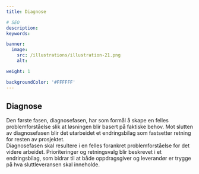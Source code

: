 ```yaml
---
title: Diagnose

# SEO
description:
keywords:

banner:
  image:
    src: /illustrations/illustration-21.png
    alt:

weight: 1

backgroundColor: '#FFFFFF'
---
```


## Diagnose

Den første fasen, diagnosefasen, har som formål å skape en felles problemforståelse
slik at løsningen blir basert på faktiske behov. Mot slutten av diagnosefasen blir
det utarbeidet et endringsbilag som fastsetter retning for resten av prosjektet.  
Diagnosefasen skal resultere i en felles forankret problemforståelse for det videre arbeidet.
Prioriteringer og retningsvalg blir beskrevet i et endringsbilag, som bidrar til at både
oppdragsgiver og leverandør er trygge på hva sluttleveransen skal inneholde.
